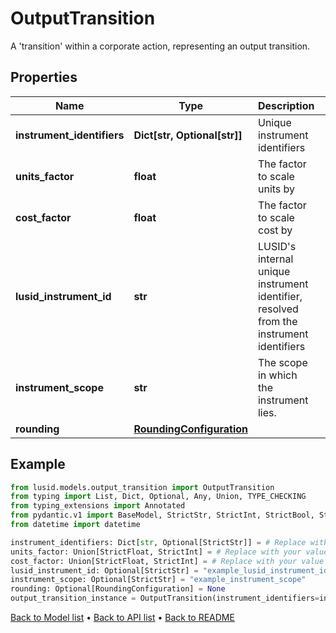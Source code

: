 # OutputTransition

A 'transition' within a corporate action, representing an output transition.
## Properties
Name | Type | Description | Notes
------------ | ------------- | ------------- | -------------
**instrument_identifiers** | **Dict[str, Optional[str]]** | Unique instrument identifiers | 
**units_factor** | **float** | The factor to scale units by | 
**cost_factor** | **float** | The factor to scale cost by | 
**lusid_instrument_id** | **str** | LUSID&#39;s internal unique instrument identifier, resolved from the instrument identifiers | [optional] [readonly] 
**instrument_scope** | **str** | The scope in which the instrument lies. | [optional] [readonly] 
**rounding** | [**RoundingConfiguration**](RoundingConfiguration.md) |  | [optional] 
## Example

```python
from lusid.models.output_transition import OutputTransition
from typing import List, Dict, Optional, Any, Union, TYPE_CHECKING
from typing_extensions import Annotated
from pydantic.v1 import BaseModel, StrictStr, StrictInt, StrictBool, StrictFloat, StrictBytes, Field, validator, ValidationError, conlist, constr
from datetime import datetime

instrument_identifiers: Dict[str, Optional[StrictStr]] = # Replace with your value
units_factor: Union[StrictFloat, StrictInt] = # Replace with your value
cost_factor: Union[StrictFloat, StrictInt] = # Replace with your value
lusid_instrument_id: Optional[StrictStr] = "example_lusid_instrument_id"
instrument_scope: Optional[StrictStr] = "example_instrument_scope"
rounding: Optional[RoundingConfiguration] = None
output_transition_instance = OutputTransition(instrument_identifiers=instrument_identifiers, units_factor=units_factor, cost_factor=cost_factor, lusid_instrument_id=lusid_instrument_id, instrument_scope=instrument_scope, rounding=rounding)

```

[Back to Model list](../README.md#documentation-for-models) &#8226; [Back to API list](../README.md#documentation-for-api-endpoints) &#8226; [Back to README](../README.md)

